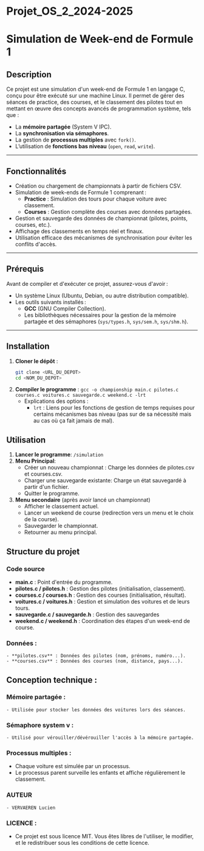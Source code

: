 
# Projet_OS_2_2024-2025
# **Simulation de Week-end de Formule 1**

## **Description**
Ce projet est une simulation d'un week-end de Formule 1 en langage C, conçu pour être exécuté sur une machine Linux. Il permet de gérer des séances de practice, des courses, et le classement des pilotes tout en mettant en œuvre des concepts avancés de programmation système, tels que :
- La **mémoire partagée** (System V IPC).
- La **synchronisation via sémaphores**.
- La gestion de **processus multiples** avec `fork()`.
- L’utilisation de **fonctions bas niveau** (`open`, `read`, `write`).

---

## **Fonctionnalités**
- Création ou chargement de championnats à partir de fichiers CSV.
- Simulation de week-ends de Formule 1 comprenant :
  - **Practice** : Simulation des tours pour chaque voiture avec classement.
  - **Courses** : Gestion complète des courses avec données partagées.
- Gestion et sauvegarde des données de championnat (pilotes, points, courses, etc.).
- Affichage des classements en temps réel et finaux.
- Utilisation efficace des mécanismes de synchronisation pour éviter les conflits d'accès.

---

## **Prérequis**
Avant de compiler et d'exécuter ce projet, assurez-vous d'avoir :
- Un système Linux (Ubuntu, Debian, ou autre distribution compatible).
- Les outils suivants installés :
  - **GCC** (GNU Compiler Collection).
  - Les bibliothèques nécessaires pour la gestion de la mémoire partagée et des sémaphores (`sys/types.h`, `sys/sem.h`, `sys/shm.h`).

---

## **Installation**
1. **Cloner le dépôt** :
   ```bash
   git clone <URL_DU_DEPOT>
   cd <NOM_DU_DEPOT>
    ```
2. **Compiler le programme** :
   ```gcc -o championship main.c pilotes.c courses.c voitures.c sauvegarde.c weekend.c -lrt```
   - Explications des options :
     - ```lrt``` : Liens pour les fonctions de gestion de temps requises pour certains mécanismes bas niveau (pas sur de sa nécessité mais au cas où ça fait jamais de mal).

## **Utilisation**
1. **Lancer le programme**:
   ```/simulation```
2. **Menu Principal**:
   - Créer un nouveau championnat : Charge les données de pilotes.csv et courses.csv.
   - Charger une sauvegarde existante: Charge un état sauvegardé à partir d'un fichier.
   - Quitter le programme.
3. **Menu secondaire** (après avoir lancé un championnat)
    - Afficher le classement actuel.
    - Lancer un weekend de course (redirection vers un menu et le choix de la course).
    - Sauvegarder le championnat.
    - Retourner au menu principal.
## **Structure du projet**
### **Code source**
   - **main.c** : Point d'entrée du programme.
   - **pilotes.c / pilotes.h** : Gestion des pilotes (initialisation, classement).
   - **courses.c / courses.h** : Gestion des courses (initialisation, résultat).
   - **voitures.c / voitures.h** : Gestion et simulation des voitures et de leurs tours.
   - **sauvegarde.c / sauvegarde.h** : Gestion des sauvegardes
   - **weekend.c / weekend.h** : Coordination des étapes d'un week-end de course.
### **Données** :
    - **pilotes.csv** : Données des pilotes (nom, prénoms, numéro...).
    - **courses.csv** : Données des courses (nom, distance, pays...).

## **Conception technique** :
### **Mémoire partagée** :
    - Utilisée pour stocker les données des voitures lors des séances.
### **Sémaphore system v** :
    - Utilisé pour vérouiller/dévérouiller l'accès à la mémoire partagée.
### **Processus multiples** : 
   - Chaque voiture est simulée par un processus.
   - Le processus parent surveille les enfants et affiche régulièrement le classement.

### **AUTEUR**
    - VERVAEREN Lucien

### **LICENCE** :
   - Ce projet est sous licence MIT. Vous êtes libres de l'utiliser, le modifier, et le redistribuer sous les conditions de cette licence.
